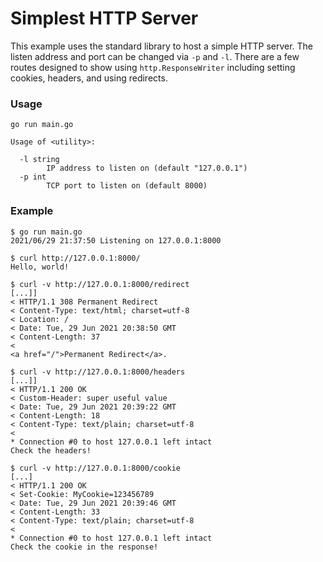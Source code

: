 # Simplest HTTP Server

This example uses the standard library to host a simple HTTP server. The listen address and port can be changed via `-p` and `-l`. There are a few routes designed to show using `http.ResponseWriter` including setting cookies, headers, and using redirects.

### Usage

```
go run main.go

Usage of <utility>:

  -l string
        IP address to listen on (default "127.0.0.1")
  -p int
        TCP port to listen on (default 8000)
```

### Example
```
$ go run main.go
2021/06/29 21:37:50 Listening on 127.0.0.1:8000
```
```
$ curl http://127.0.0.1:8000/
Hello, world!

$ curl -v http://127.0.0.1:8000/redirect
[...]]
< HTTP/1.1 308 Permanent Redirect
< Content-Type: text/html; charset=utf-8
< Location: /
< Date: Tue, 29 Jun 2021 20:38:50 GMT
< Content-Length: 37
<
<a href="/">Permanent Redirect</a>.
```
```
$ curl -v http://127.0.0.1:8000/headers
[...]]
< HTTP/1.1 200 OK
< Custom-Header: super useful value
< Date: Tue, 29 Jun 2021 20:39:22 GMT
< Content-Length: 18
< Content-Type: text/plain; charset=utf-8
<
* Connection #0 to host 127.0.0.1 left intact
Check the headers!
```
```
$ curl -v http://127.0.0.1:8000/cookie
[...]
< HTTP/1.1 200 OK
< Set-Cookie: MyCookie=123456789
< Date: Tue, 29 Jun 2021 20:39:46 GMT
< Content-Length: 33
< Content-Type: text/plain; charset=utf-8
<
* Connection #0 to host 127.0.0.1 left intact
Check the cookie in the response!
```

